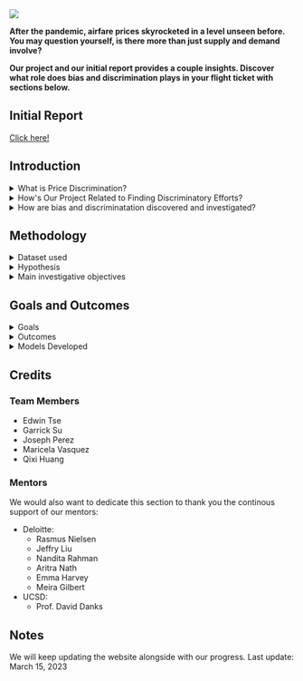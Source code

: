 <img src="https://blog.asaptickets.com/wp-content/uploads/2018/09/Consolidated-airfares.png">

**After the pandemic, airfare prices skyrocketed in a level unseen before. You may question yourself, is there more than just supply and demand involve?** 

**Our project and our initial report provides a couple insights. Discover what role does bias and discrimination plays in your flight ticket with sections below.**


## Initial Report
[Click here!](http://ptse8204.github.io/flightpricebias/DSC180B_Report.pdf)


## Introduction
<details close>
    <summary> What is Price Discrimination?</summary>
Price discrimination is the practice of setting significantly different prices for different groups of people for the same or similar commodity. This is specifically known as third-degree price discrimination. As a result, this can often lead to optimized profits for the seller, with a subset of buyers left paying higher prices. In the airline industry, there are several features associated with distance and the airports themselves that can affect the fare price as well as external forces such as market concentration and competitors. In turn, the **local demographics** of airport metro areas are features we hypothesize may distinguish significant pricing discrimination between majority and minority populations in airfare prices when comparing similarly comparable flights. Our goal is to identify potential factors in the dataset that may be causing biases in model implementations, mitigating these biases and ultimately developing fairer machine learning models for fairer airfare pricing.
</details>

<details close>
<summary>How's Our Project Related to Finding Discriminatory Efforts?</summary>
This website showcase our investigation on how airline price discriminate on certain proctected groups/features, "protected groups" refer to groups of individuals who are considered to be historically disadvantaged or marginalized based on certain characteristics, such as race, gender, age, or ethnicity. These characteristics are often associated with systemic inequalities and discrimination in various aspects of society, including employment, education, healthcare, and criminal justice.



including but not limit to:
* Race
<img src="https://penntoday.upenn.edu/sites/default/files/2021-06/iStock-1202344480.jpg" width="400" height="400">
<br>
Race: In our case, it would be the proportion of White Vs. Non White population in the local airport metro area.

* Income
<img src="https://cdn.mos.cms.futurecdn.net/Xv3k77UcipignuVPtHsC43.jpg" width="400" height="400">
<br>
Income: In our case, it would be a categorical variable that determine the income of the local airport metro area (Low Vs. High). Low income is defined to be whether the median of the local income is less than or equal to the 25th quantile threshold found from a distribution of median incomes across all metro areas. And high income is defined to be whether the median of the local income is larger than or equal to the 75th quantile threshold found from a distribution of median incomes across all metro areas.
</details>

<details close>
    <summary> How are bias and discriminatation discovered and investigated?</summary>
Our bias analysis and mitigation will be conducted with support of the <a href="https://github.com/Trusted-AI/AIF360">AI Fairness 360 (AIF360)</a> toolkit. In turn, we aim to develop a model that balances both accuracies as well as fairness between our classes.

We understand that airfare pricing is a business decision that was driven by revenues. However, by investigating such factors, it may also drives airline's bottom line as the result could be useful for more attractive pricing for passengers.
</details>

## Methodology
<details close>
    <summary> Dataset used</summary>
    
**[Click here for the dataset page](https://ptse8204.github.io/flightpricebias/eda/#datasets-used)**

We mainly use airline ticket and pricing data from the **Airline Origin and Destination Survey (DB1B)**. We decide to use such a dataset instead of web-scraping because the data point in the dataset represents the final/actual fare that customers pay for. The DB1B database is maintained by the United States Department of Transportation Bureau of Transportation Statistics. The <a href="https://www.transtats.bts.gov/tables.asp?QO_VQ=EFI&QO_anzr=Nv4yv0r">DB1B datasets</a> has data from 1993 to the 2nd Quarter of 2022, however, due to the constrain of our environment capabilities, we are only using the data **from 2018 to the most recent available record** in our project. 

While the DB1B database does not include demographics such as race, age, or income, for our purposes, we are instead using <a href="https://www.census.gov/data.html">**U.S. Census data**</a> in order to get feature variables that describe the local populations of the origin airport metropolitan area and the destination airport metro area. By merging these two datasets, we are able to investigate the relationship between local population demographics and airline ticket prices.
</details>

<details close>
    <summary> Hypothesis</summary>
There is a significant difference between flight fares for privileged and unprivileged classes. (classes determined by race (white and non-white), and income (high and low) of the local airport metro area population).
</details>

<details close>
    <summary> Main investigative objectives </summary>
    
We aim our investigation (mainly) in 2 directions:
* Investigate whether there is a price discrepancy in protected groups on an existing dataset
* Feed the data onto our custom build models, and see whether the model would generate results that showcase strong bias: especially models that are extremely accurate, and have a hard time correctly identifying areas that have a strong influence on protected groups.

</details>
    
## Goals and Outcomes
<details close>
    <summary> Goals </summary>
    
* Identify potential bias, if any, through EDA and model development process.
* Using the <a href="https://github.com/Trusted-AI/AIF360">AIF360</a> toolkit, compare results for models with and without bias mitigation. Identify feature importance and improvement areas for future models
* Using various accuracy measurements and bias mitigation techniques, Create and evaluate a model that is both accurate and unbiased. 
* Since we are using airfare data from 2016 to 2022, we also want to discover if there is any trend shift in airfare pre-pandemic and post-pandemic. And whether such a trend shift correlates with any changes in model fairness.
    
</details>
    
<details close>
    <summary> Outcomes </summary>
    
**[Click here for the models page](https://ptse8204.github.io/flightpricebias/models)**
    
* An thorough understanding of current problems in flight ticket price setting applications.   
* An unbiased model for estimating the fair price that customers should pay. 
    * Price Sensitivity Model
* An indicator allows consumers to know whether they are price discriminated against and whether they are paying the fair price. 
    * High Fare Indicator Model

</details>
<details close>
<summary> Models Developed </summary>
    
**[Click here for the models page](https://ptse8204.github.io/flightpricebias/models)**
* High Fare Indicator Model
* Price Sensitivity Model
* FareClass Classifying Model
    
</details>

## Credits
### Team Members
* Edwin Tse
* Garrick Su
* Joseph Perez
* Maricela Vasquez
* Qixi Huang
### Mentors
We would also want to dedicate this section to thank you the continous support of our mentors:

* Deloitte: 
    * Rasmus Nielsen
    * Jeffry Liu
    * Nandita Rahman
    * Aritra Nath
    * Emma Harvey
    * Meira Gilbert
* UCSD: 
    * Prof. David Danks

## Notes
We will keep updating the website alongside with our progress.
Last update: March 15, 2023
